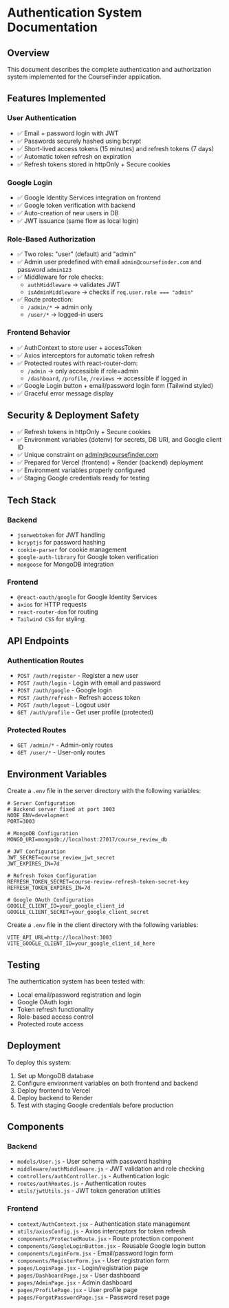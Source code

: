 # Authentication System Documentation

## Overview
This document describes the complete authentication and authorization system implemented for the CourseFinder application.

## Features Implemented

### User Authentication
- ✅ Email + password login with JWT
- ✅ Passwords securely hashed using bcrypt
- ✅ Short-lived access tokens (15 minutes) and refresh tokens (7 days)
- ✅ Automatic token refresh on expiration
- ✅ Refresh tokens stored in httpOnly + Secure cookies

### Google Login
- ✅ Google Identity Services integration on frontend
- ✅ Google token verification with backend
- ✅ Auto-creation of new users in DB
- ✅ JWT issuance (same flow as local login)

### Role-Based Authorization
- ✅ Two roles: "user" (default) and "admin"
- ✅ Admin user predefined with email `admin@coursefinder.com` and password `admin123`
- ✅ Middleware for role checks:
  - `authMiddleware` → validates JWT
  - `isAdminMiddleware` → checks if `req.user.role === "admin"`
- ✅ Route protection:
  - `/admin/*` → admin only
  - `/user/*` → logged-in users

### Frontend Behavior
- ✅ AuthContext to store user + accessToken
- ✅ Axios interceptors for automatic token refresh
- ✅ Protected routes with react-router-dom:
  - `/admin` → only accessible if role=admin
  - `/dashboard`, `/profile`, `/reviews` → accessible if logged in
- ✅ Google Login button + email/password login form (Tailwind styled)
- ✅ Graceful error message display

## Security & Deployment Safety
- ✅ Refresh tokens in httpOnly + Secure cookies
- ✅ Environment variables (dotenv) for secrets, DB URI, and Google client ID
- ✅ Unique constraint on admin@coursefinder.com
- ✅ Prepared for Vercel (frontend) + Render (backend) deployment
- ✅ Environment variables properly configured
- ✅ Staging Google credentials ready for testing

## Tech Stack

### Backend
- `jsonwebtoken` for JWT handling
- `bcryptjs` for password hashing
- `cookie-parser` for cookie management
- `google-auth-library` for Google token verification
- `mongoose` for MongoDB integration

### Frontend
- `@react-oauth/google` for Google Identity Services
- `axios` for HTTP requests
- `react-router-dom` for routing
- `Tailwind CSS` for styling

## API Endpoints

### Authentication Routes
- `POST /auth/register` - Register a new user
- `POST /auth/login` - Login with email and password
- `POST /auth/google` - Google login
- `POST /auth/refresh` - Refresh access token
- `POST /auth/logout` - Logout user
- `GET /auth/profile` - Get user profile (protected)

### Protected Routes
- `GET /admin/*` - Admin-only routes
- `GET /user/*` - User-only routes

## Environment Variables

Create a `.env` file in the server directory with the following variables:

```env
# Server Configuration
# Backend server fixed at port 3003
NODE_ENV=development
PORT=3003

# MongoDB Configuration
MONGO_URI=mongodb://localhost:27017/course_review_db

# JWT Configuration
JWT_SECRET=course_review_jwt_secret
JWT_EXPIRES_IN=7d

# Refresh Token Configuration
REFRESH_TOKEN_SECRET=course-review-refresh-token-secret-key
REFRESH_TOKEN_EXPIRES_IN=7d

# Google OAuth Configuration
GOOGLE_CLIENT_ID=your_google_client_id
GOOGLE_CLIENT_SECRET=your_google_client_secret
```

Create a `.env` file in the client directory with the following variables:

```env
VITE_API_URL=http://localhost:3003
VITE_GOOGLE_CLIENT_ID=your_google_client_id_here
```

## Testing
The authentication system has been tested with:
- Local email/password registration and login
- Google OAuth login
- Token refresh functionality
- Role-based access control
- Protected route access

## Deployment
To deploy this system:
1. Set up MongoDB database
2. Configure environment variables on both frontend and backend
3. Deploy frontend to Vercel
4. Deploy backend to Render
5. Test with staging Google credentials before production

## Components

### Backend
- `models/User.js` - User schema with password hashing
- `middleware/authMiddleware.js` - JWT validation and role checking
- `controllers/authController.js` - Authentication logic
- `routes/authRoutes.js` - Authentication routes
- `utils/jwtUtils.js` - JWT token generation utilities

### Frontend
- `context/AuthContext.jsx` - Authentication state management
- `utils/axiosConfig.js` - Axios interceptors for token refresh
- `components/ProtectedRoute.jsx` - Route protection component
- `components/GoogleLoginButton.jsx` - Reusable Google login button
- `components/LoginForm.jsx` - Email/password login form
- `components/RegisterForm.jsx` - User registration form
- `pages/LoginPage.jsx` - Login/registration page
- `pages/DashboardPage.jsx` - User dashboard
- `pages/AdminPage.jsx` - Admin dashboard
- `pages/ProfilePage.jsx` - User profile page
- `pages/ForgotPasswordPage.jsx` - Password reset page